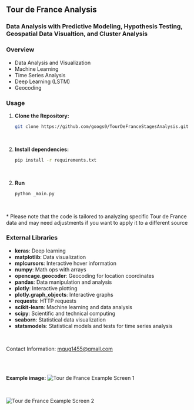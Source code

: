 ## Tour de France Analysis

### Data Analysis with Predictive Modeling, Hypothesis Testing, Geospatial Data Visualtion, and Cluster Analysis

### Overview
- Data Analysis and Visualization
- Machine Learning
- Time Series Analysis
- Deep Learning (LSTM)
- Geocoding

### Usage
1. **Clone the Repository:**
   ```bash
   git clone https://github.com/googs0/TourDeFranceStagesAnalysis.git

<br>

2. **Install dependencies:**
   ```bash
   pip install -r requirements.txt

<br>

2. **Run**
   ```bash
   python _main.py

<br>

\* Please note that the code is tailored to analyzing specific Tour de France data and may need adjustments if you want to apply it to a different source

### External Libraries
- **keras**: Deep learning
- **matplotlib**: Data visualization
- **mplcursors**: Interactive hover information
- **numpy**: Math ops with arrays
- **opencage.geocoder**: Geocoding for location coordinates
- **pandas**: Data manipulation and analysis
- **plotly**: Interactive plotting
- **plotly.graph_objects**: Interactive graphs
- **requests**: HTTP requests
- **scikit-learn**: Machine learning and data analysis
- **scipy**: Scientific and technical computing
- **seaborn**: Statistical data visualization
- **statsmodels**: Statistical models and tests for time series analysis

<br>

Contact Information: [mgug1455@gmail.com](mailto:mgug1455@gmail.com)
  
<br>
<br>

**Example image:**
![Tour de France Example Screen 1](/assets/tdf-screen1.png)

<br>

![Tour de France Example Screen 2](/assets/tdf-screen2.png)
